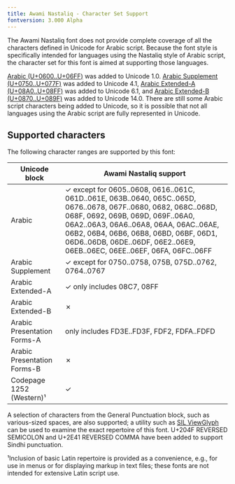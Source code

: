 ```yaml
---
title: Awami Nastaliq - Character Set Support
fontversion: 3.000 Alpha
---
```


The Awami Nastaliq font does not provide complete coverage of all the characters defined in Unicode for Arabic script. Because the font style is specifically intended for languages using the Nastaliq style of Arabic script, the character set for this font is aimed at supporting those languages.

[Arabic (U+0600..U+06FF)](http://www.unicode.org/charts/PDF/U0600.pdf) was added to Unicode 1.0. [Arabic Supplement (U+0750..U+077F)](http://www.unicode.org/charts/PDF/U0750.pdf) was added to Unicode 4.1, [Arabic Extended-A (U+08A0..U+08FF)](http://www.unicode.org/charts/PDF/U08A0.pdf) was added to Unicode 6.1, and [Arabic Extended-B (U+0870..U+089F)](http://www.unicode.org/charts/PDF/U0870.pdf) was added to Unicode 14.0. There are still some Arabic script characters being added to Unicode, so it is possible that not all languages using the Arabic script are fully represented in Unicode. 

## Supported characters

The following character ranges are supported by this font:

Unicode block | Awami Nastaliq support
------------- | ---------------
Arabic 	| ✓ except for 0605..0608, 0616..061C, 061D..061E, 063B..0640, 065C..065D, 0676..0678, 067F..0680, 0682, 068C..068D, 068F, 0692, 069B, 069D, 069F..06A0, 06A2..06A3, 06A6..06A8, 06AA, 06AC..06AE, 06B2, 06B4, 06B6, 06B8, 06BD, 06BF, 06D1, 06D6..06DB, 06DE..06DF, 06E2..06E9, 06EB..06EC, 06EE..06EF, 06FA, 06FC..06FF
Arabic Supplement | ✓ except for 0750..0758, 075B, 075D..0762, 0764..0767
Arabic Extended-A | ✓ only includes 08C7, 08FF
Arabic Extended-B | ✗ 
Arabic Presentation Forms-A | only includes FD3E..FD3F, FDF2, FDFA..FDFD
Arabic Presentation Forms-B | ✗ 
Codepage 1252 (Western)¹ | ✓

A selection of characters from the General Punctuation block, such as various-sized spaces, are also supported; a utility such as <a href="http://scripts.sil.org/ViewGlyph_home">SIL ViewGlyph</a> can be used to examine the exact repertoire of this font. U+204F REVERSED SEMICOLON and U+2E41 REVERSED COMMA have been added to support Sindhi punctuation.

¹Inclusion of basic Latin repertoire is provided as a convenience, e.g., for use in menus or for displaying markup in text files; these fonts are not intended for extensive Latin script use.

